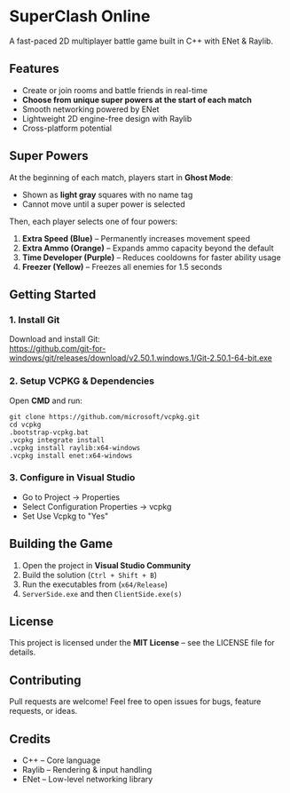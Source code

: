 # SuperClash Online
A fast-paced 2D multiplayer battle game built in C++ with ENet & Raylib.

## Features
- Create or join rooms and battle friends in real-time  
- **Choose from unique super powers at the start of each match**  
- Smooth networking powered by ENet  
- Lightweight 2D engine-free design with Raylib  
- Cross-platform potential  

## Super Powers
At the beginning of each match, players start in **Ghost Mode**:  
- Shown as **light gray** squares with no name tag  
- Cannot move until a super power is selected  

Then, each player selects one of four powers:

1. **Extra Speed (Blue)** – Permanently increases movement speed  
2. **Extra Ammo (Orange)** – Expands ammo capacity beyond the default  
3. **Time Developer (Purple)** – Reduces cooldowns for faster ability usage  
4. **Freezer (Yellow)** – Freezes all enemies for 1.5 seconds  

## Getting Started

### 1. Install Git
Download and install Git:  
https://github.com/git-for-windows/git/releases/download/v2.50.1.windows.1/Git-2.50.1-64-bit.exe  

### 2. Setup VCPKG & Dependencies
Open **CMD** and run:
```
git clone https://github.com/microsoft/vcpkg.git
cd vcpkg
.bootstrap-vcpkg.bat
.vcpkg integrate install
.vcpkg install raylib:x64-windows
.vcpkg install enet:x64-windows
```

### 3. Configure in Visual Studio
- Go to Project → Properties  
- Select Configuration Properties → vcpkg  
- Set Use Vcpkg to "Yes"  

## Building the Game
1. Open the project in **Visual Studio Community**  
2. Build the solution (`Ctrl + Shift + B`)  
3. Run the executables from (`x64/Release`)
4. `ServerSide.exe` and then `ClientSide.exe(s)`

## License
This project is licensed under the **MIT License** – see the LICENSE file for details.  

## Contributing
Pull requests are welcome! Feel free to open issues for bugs, feature requests, or ideas.  

## Credits
- C++ – Core language  
- Raylib – Rendering & input handling  
- ENet – Low-level networking library  
